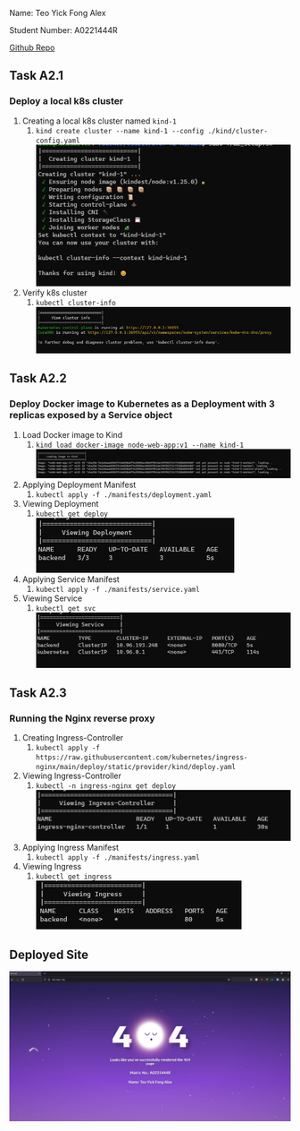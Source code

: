 Name: Teo Yick Fong Alex

Student Number: A0221444R

[Github Repo](https://github.com/alexteo98/OTOT-A2-A3)

## Task A2.1 
### Deploy a local k8s cluster
1. Creating a local k8s cluster named `kind-1`
    1. `kind create cluster --name kind-1 --config ./kind/cluster-config.yaml`
![Cluster Creation](./images/creating-cluster.JPG)
2. Verify k8s cluster
    1. `kubectl cluster-info`
![View Cluster](./images/view-cluster.JPG)

## Task A2.2
### Deploy Docker image to Kubernetes as a Deployment with 3 replicas exposed by a Service object
1. Load Docker image to Kind
    1. `kind load docker-image node-web-app:v1 --name kind-1`
![Loading Image](./images/loading-images-to-kind.JPG)
1. Applying Deployment Manifest
    1. `kubectl apply -f ./manifests/deployment.yaml`
2. Viewing Deployment
    1. `kubectl get deploy`
![View Deployments](./images/view-deployment.jpg)
2. Applying Service Manifest
    1. `kubectl apply -f ./manifests/service.yaml`
3. Viewing Service
    1. `kubectl get svc`
![View Services](./images/view-service.jpg)

## Task A2.3 
### Running the Nginx reverse proxy
1. Creating Ingress-Controller
    1. `kubectl apply -f https://raw.githubusercontent.com/kubernetes/ingress-nginx/main/deploy/static/provider/kind/deploy.yaml`
1. Viewing Ingress-Controller 
    1. `kubectl -n ingress-nginx get deploy`
![View Ingress-Controller](./images/view-ingress-controller.jpg)
2. Applying Ingress Manifest
    1. `kubectl apply -f ./manifests/ingress.yaml`
3. Viewing Ingress
    1. `kubectl get ingress`
![View Ingress](./images/view-ingress.jpg)

## Deployed Site
![Deployed Site](./images/deployed-site.jpg)